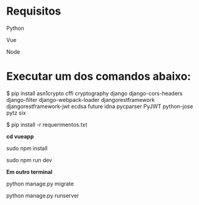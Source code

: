 # Requisitos
Python

Vue

Node



# Executar um dos comandos abaixo: 

$ pip install asn1crypto cffi cryptography django django-cors-headers django-filter django-webpack-loader djangorestframework djangorestframework-jwt ecdsa future idna pycparser PyJWT python-jose pytz six

$ pip install -r requerimentos.txt
 
**cd vueapp**

sudo npm install

sudo npm run dev

**Em outro terminal**

python manage.py migrate

python manage.py runserver
